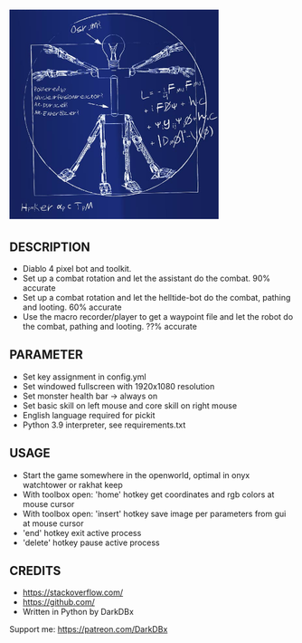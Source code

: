 # <img src="assets/layout/lilhelperbp.png" width="370">

## DESCRIPTION
- Diablo 4 pixel bot and toolkit.
- Set up a combat rotation and let the assistant do the combat. 90% accurate
- Set up a combat rotation and let the helltide-bot do the combat, pathing and looting. 60% accurate
- Use the macro recorder/player to get a waypoint file and let the robot do the combat, pathing and looting. ??% accurate


## PARAMETER
- Set key assignment in config.yml
- Set windowed fullscreen with 1920x1080 resolution
- Set monster health bar -> always on
- Set basic skill on left mouse and core skill on right mouse
- English language required for pickit
- Python 3.9 interpreter, see requirements.txt


## USAGE
- Start the game somewhere in the openworld, optimal in onyx watchtower or rakhat keep
- With toolbox open: 'home' hotkey get coordinates and rgb colors at mouse cursor
- With toolbox open: 'insert' hotkey save image per parameters from gui at mouse cursor
- 'end' hotkey exit active process
- 'delete' hotkey pause active process


## CREDITS
- https://stackoverflow.com/
- https://github.com/
- Written in Python by DarkDBx


Support me: https://patreon.com/DarkDBx


